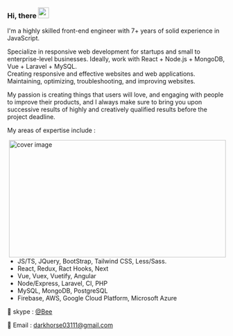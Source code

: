 ### Hi, there <img src="https://media.giphy.com/media/hvRJCLFzcasrR4ia7z/giphy.gif" width="25px">

I'm a highly skilled front-end engineer with 7+ years of solid experience in JavaScript.

Specialize in responsive web development for startups and small to enterprise-level businesses. Ideally, work with React + Node.js + MongoDB, Vue + Laravel + MySQL.<br/>
Creating responsive and effective websites and web applications.<br/>
Maintaining, optimizing, troubleshooting, and improving websites.

My passion is creating things that users will love, and engaging with people to improve their products, and I always make sure to bring you upon successive results of highly and creatively qualified results before the project deadline.

My areas of expertise include :
<div>
  <img align="right" alt="cover image" src="https://user-images.githubusercontent.com/86523551/128211619-0a813451-9ca4-4853-b628-b12ad0796b03.png" width="500" height="270" />
</div>

- JS/TS, JQuery, BootStrap, Tailwind CSS, Less/Sass.
- React, Redux, Ract Hooks, Next
- Vue, Vuex, Vuetify, Angular
- Node/Express, Laravel, CI, PHP
- MySQL, MongoDB, PostgreSQL
- Firebase, AWS, Google Cloud Platform, Microsoft Azure

💬 skype : [@Bee](https://join.skype.com/invite/g5flNuJT9hNM) 

📝 Email : darkhorse03111@gmail.com
